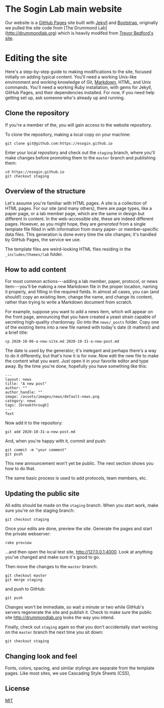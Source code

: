 # The Sogin Lab main website

Our website is a [GitHub Pages](https://pages.github.com/) site built with [Jekyll](https://jekyllrb.com/) and [Bootstrap](http://getboostrap.com), originally we pulled the site code from [The Drummond Lab] (http://drummondlab.org) which is heavily modifed from [Trevor Bedford's site](http://bedford.io).

# Editing the site

Here's a step-by-step guide to making modifications to the site, focused initially on adding typical content. You'll need a working Unix-like environment and working knowledge of Git, [Markdown](https://daringfireball.net/projects/markdown/syntax), HTML, and Unix commands. You'll need a working Ruby installation, with gems for Jekyll, GitHub Pages, and their dependencies installed. For now, if you need help getting set up, ask someone who's already up and running.

## Clone the repository

If you're a member of the, you will gain access to the website repository.

To clone the repository, making a local copy on your machine:

	git clone git@github.com:https://esogin.github.io

Enter your local repository and check out the `staging` branch, where you'll make changes before promoting them to the `master` branch and publishing them:

	cd https://esogin.github.io
	git checkout staging

## Overview of the structure

Let's assume you're familiar with HTML pages. A site is a collection of HTML pages. For our site (and many others), there are page types, like a paper page, or a lab member page, which are the same in design but different in content. In the web-accessible site, these are indeed different pages. However, as you might hope, they are _generated_ from a single template file filled in with information from many paper- or member-specific data files. This generation is done every time the site changes; it's handled by GitHub Pages, the service we use.

The template files are weird-looking HTML files residing in the `_includes/themes/lab` folder.

## How to add content

For most common actions---adding a lab member, paper, protocol, or news item---you'll be making a new Markdown file in the proper location, naming it properly, and filling in the required fields. In almost all cases, you can (and should!) copy an existing item, change the name, and change its content, rather than trying to write a Markdown document from scratch.

For example, suppose you want to add a news item, which will appear on the front page, announcing that you have created a yeast strain capable of secreting high-quality chardonnay. Go into the `news/_posts` folder. Copy one of the existing items into a new file named with today's date (it matters!) and a brief title:

	cp 2020-10-06-a-new-site.md 2020-10-31-a-new-post.md

The date is used by the generator; it's inelegant and perhaps there's a way to do it differently, but that's how it is for now. Now edit the new file to make the content what you want. Just open it in your favorite editor and type away. By the time you're done, hopefully you have something like this:

	---
	layout: news
	title: "A new post"
	author: ""
	author_handle: ""
	image: /assets/images/news/default-news.png
	category: news
	tags: [breakthrough]
	---
	Text
	
Now add it to the repository:

	git add 2020-10-31-a-new-post.md

And, when you're happy with it, commit and push:

	git commit -m "your comment"
	git push

This new announcement won't yet be public. The next section shows you how to do that.

The same basic process is used to add protocols, team members, etc.

## Updating the public site

All edits should be made on the `staging` branch. When you start work, make sure you're on the staging branch:

	git checkout staging

Once your edits are done, preview the site. Generate the pages and start the private webserver:

	rake preview

...and then open the local test site, http://127.0.0.1:4000. Look at anything you've changed and make sure it's good to go.

Then move the changes to the `master` branch:

	git checkout master
	git merge staging

and push to GitHub:

	git push

Changes won't be immediate, so wait a minute or two while GitHub's servers regenerate the site and publish it. Check to make sure the public site http://drummondlab.org looks the way you intend.

Finally, check out `staging` again so that you don't accidentally start working on the `master` branch the next time you sit down:

	git checkout staging

## Changing look and feel

Fonts, colors, spacing, and similar stylings are separate from the template pages. Like most sites, we use Cascading Style Sheets (CSS), 


## License

[MIT](http://opensource.org/licenses/MIT)
